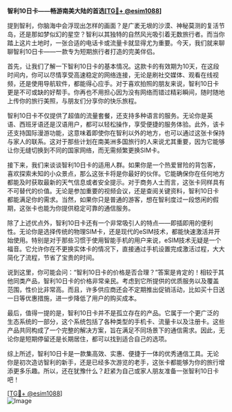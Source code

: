 **智利10日卡——畅游南美大陆的首选[[TG💪+ @esim1088](https://t.me/s/esim1088)]**

提到智利，你脑海中会浮现出怎样的画面？是广袤无垠的沙漠、神秘莫测的复活节岛，还是那如梦似幻的星空？智利以其独特的自然风光吸引着无数旅行者。而当你踏上这片土地时，一张合适的电话卡或流量卡就显得尤为重要。今天，我们就来聊聊智利10日卡——一款专为短期旅行者打造的完美伴侣。

首先，让我们了解一下智利10日卡的基本情况。这款卡的有效期为10天，在这段时间内，你可以尽情享受高速稳定的网络连接，无论是刷社交媒体、观看在线视频，还是使用导航软件，都能得心应手。对于喜欢拍照的朋友来说，智利10日卡更是不可或缺的好帮手。你再也不用担心因为没有网络而错过精彩瞬间，随时随地上传你的旅行美照，与朋友们分享你的快乐旅程。

智利10日卡不仅提供了超值的流量套餐，还支持多种语言的服务。无论你是英语、西班牙语还是汉语用户，都可以轻松操作，享受便捷的服务体验。此外，该卡还支持国际漫游功能，这意味着即使你在智利以外的地方，也可以通过这张卡保持与家人的联系。这对于那些计划在南美洲多国旅行的人来说尤其重要，因为它能够让你无缝切换到不同的国家网络，而无需频繁更换SIM卡。

接下来，我们来谈谈智利10日卡的适用人群。如果你是一个热爱冒险的背包客，喜欢探索未知的小众景点，那么这张卡将是你最好的伙伴。它能确保你在任何地方都能及时获取最新的天气信息或者安全提示。对于商务人士而言，这张卡同样具有不可替代的价值。无论是参加重要的视频会议，还是查阅关键资料，智利10日卡都能满足你的需求。当然，如果你只是普通的游客，想在智利度过一段悠闲的假期，这张卡也能为你提供稳定可靠的通信服务。

除了上述优点外，智利10日卡还有一个非常吸引人的特点——即插即用的便利性。无论你是选择传统的物理SIM卡，还是现代的eSIM技术，都能快速激活并开始使用。特别是对于那些习惯于使用智能手机的用户来说，eSIM技术无疑是一个福音。它允许你在不更换实体卡的情况下，直接通过手机设置完成激活过程，大大简化了流程，节省了宝贵的时间。

说到这里，你可能会问：“智利10日卡的价格是否合理？”答案是肯定的！相较于其他同类产品，智利10日卡的价格非常亲民。考虑到它所提供的优质服务以及覆盖范围，性价比非常高。而且，许多供应商还会不定期推出促销活动，比如买十日送一日等优惠措施，进一步降低了用户的购买成本。

最后，值得一提的是，智利10日卡并不是孤立存在的产品。它属于一个更广泛的生态系统的一部分，这个系统包括了各种类型的手机卡、流量卡以及注册卡。这些产品共同构成了一个完整的解决方案，旨在满足不同场景下的通信需求。因此，无论你是短期停留还是长期居住，都可以找到适合自己的选项。

综上所述，智利10日卡是一款集高效、实惠、便捷于一体的优秀通信工具。无论你是初次造访智利的新手，还是已经多次游览的老手，这张卡都能够为你的旅行增添更多乐趣。所以，还在犹豫什么？赶紧为自己或家人朋友准备一张智利10日卡吧！

[[TG💪+ @esim1088](https://t.me/s/esim1088)]  
![Image](https://i.postimg.cc/4NQfJmqS/Snipaste-2025-05-13-00-14-12.png)